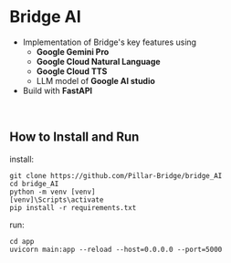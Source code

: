 # Bridge AI

- Implementation of Bridge's key features using<br>
  - <b>Google Gemini Pro<br>
  - Google Cloud Natural Language<br>
  - Google Cloud TTS</b><br>
  - LLM model of <b>Google AI studio</b>
- Build with <b>FastAPI</b>

<br> 

## How to Install and Run
install:
```
git clone https://github.com/Pillar-Bridge/bridge_AI
cd bridge_AI
python -m venv [venv]
[venv]\Scripts\activate
pip install -r requirements.txt
```
run:
```
cd app
uvicorn main:app --reload --host=0.0.0.0 --port=5000
```
